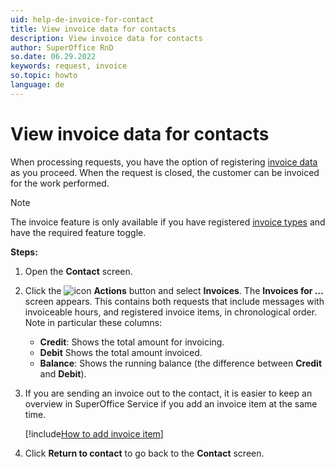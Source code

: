 ```yaml
---
uid: help-de-invoice-for-contact
title: View invoice data for contacts
description: View invoice data for contacts
author: SuperOffice RnD
so.date: 06.29.2022
keywords: request, invoice
so.topic: howto
language: de
---
```


# View invoice data for contacts

When processing requests, you have the option of registering [invoice data][1] as you proceed. When the request is closed, the customer can be invoiced for the work performed.

> [!NOTE]
> The invoice feature is only available if you have registered [invoice types][2] and have the required feature toggle.

**Steps:**

1. Open the **Contact** screen.

2. Click the ![icon][img1] **Actions** button and select **Invoices**. The **Invoices for ...** screen appears. This contains both requests that include messages with invoiceable hours, and registered invoice items, in chronological order. Note in particular these columns:
    * **Credit**: Shows the total amount for invoicing.
    * **Debit** Shows the total amount invoiced.
    * **Balance**: Shows the running balance (the difference between **Credit** and **Debit**).

3. If you are sending an invoice out to the contact, it is easier to keep an overview in SuperOffice Service if you add an invoice item at the same time.

    [!include[How to add invoice item](includes/howto-add-invoice-to-request.md)]

4. Click **Return to contact** to go back to the **Contact** screen.

<!-- Referenced links -->
[1]: ../howto/create.md#invoice
[2]: index.md

<!-- Referenced images -->
[img1]: ../../../../media/icons/btn-menu.png

